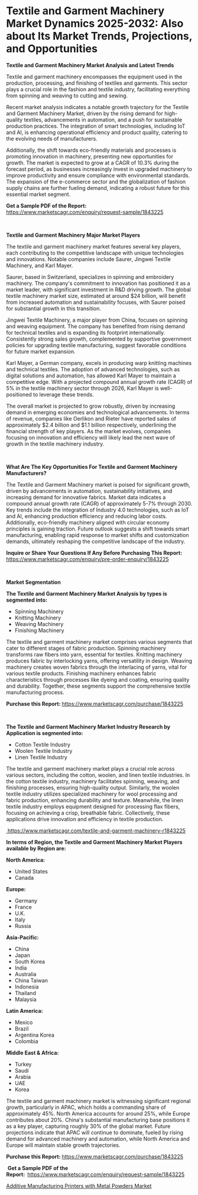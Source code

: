 <p><h1>Textile and Garment Machinery Market Dynamics 2025-2032: Also about Its Market Trends, Projections, and Opportunities</h1></p><p><strong>Textile and Garment Machinery Market Analysis and Latest Trends</strong></p>
<p><p>Textile and garment machinery encompasses the equipment used in the production, processing, and finishing of textiles and garments. This sector plays a crucial role in the fashion and textile industry, facilitating everything from spinning and weaving to cutting and sewing. </p><p>Recent market analysis indicates a notable growth trajectory for the Textile and Garment Machinery Market, driven by the rising demand for high-quality textiles, advancements in automation, and a push for sustainable production practices. The integration of smart technologies, including IoT and AI, is enhancing operational efficiency and product quality, catering to the evolving needs of manufacturers.</p><p>Additionally, the shift towards eco-friendly materials and processes is promoting innovation in machinery, presenting new opportunities for growth. The market is expected to grow at a CAGR of 10.3% during the forecast period, as businesses increasingly invest in upgraded machinery to improve productivity and ensure compliance with environmental standards. The expansion of the e-commerce sector and the globalization of fashion supply chains are further fueling demand, indicating a robust future for this essential market segment.</p></p>
<p><strong>Get a Sample PDF of the Report:&nbsp;</strong> <a href="https://www.marketscagr.com/enquiry/request-sample/1843225?utm_campaign=3249&utm_medium=2&utm_source=Github&utm_content=ia&utm_term=12042025&utm_id=textile-and-garment-machinery">https://www.marketscagr.com/enquiry/request-sample/1843225</a></p>
<p>&nbsp;</p>
<p><strong>Textile and Garment Machinery Major Market Players</strong></p>
<p><p>The textile and garment machinery market features several key players, each contributing to the competitive landscape with unique technologies and innovations. Notable companies include Saurer, Jingwei Textile Machinery, and Karl Mayer.</p><p>Saurer, based in Switzerland, specializes in spinning and embroidery machinery. The company's commitment to innovation has positioned it as a market leader, with significant investment in R&D driving growth. The global textile machinery market size, estimated at around $24 billion, will benefit from increased automation and sustainability focuses, with Saurer poised for substantial growth in this transition.</p><p>Jingwei Textile Machinery, a major player from China, focuses on spinning and weaving equipment. The company has benefited from rising demand for technical textiles and is expanding its footprint internationally. Consistently strong sales growth, complemented by supportive government policies for upgrading textile manufacturing, suggest favorable conditions for future market expansion.</p><p>Karl Mayer, a German company, excels in producing warp knitting machines and technical textiles. The adoption of advanced technologies, such as digital solutions and automation, has allowed Karl Mayer to maintain a competitive edge. With a projected compound annual growth rate (CAGR) of 5% in the textile machinery sector through 2026, Karl Mayer is well-positioned to leverage these trends.</p><p>The overall market is projected to grow robustly, driven by increasing demand in emerging economies and technological advancements. In terms of revenue, companies like Oerlikon and Rieter have reported sales of approximately $2.4 billion and $1.1 billion respectively, underlining the financial strength of key players. As the market evolves, companies focusing on innovation and efficiency will likely lead the next wave of growth in the textile machinery industry.</p></p>
<p>&nbsp;</p>
<p><strong>What Are The Key Opportunities For Textile and Garment Machinery Manufacturers?</strong></p>
<p><p>The Textile and Garment Machinery market is poised for significant growth, driven by advancements in automation, sustainability initiatives, and increasing demand for innovative fabrics. Market data indicates a compound annual growth rate (CAGR) of approximately 5-7% through 2030. Key trends include the integration of Industry 4.0 technologies, such as IoT and AI, enhancing production efficiency and reducing labor costs. Additionally, eco-friendly machinery aligned with circular economy principles is gaining traction. Future outlook suggests a shift towards smart manufacturing, enabling rapid response to market shifts and customization demands, ultimately reshaping the competitive landscape of the industry.</p></p>
<p><strong>Inquire or Share Your Questions If Any Before Purchasing This Report:</strong> <a href="https://www.marketscagr.com/enquiry/pre-order-enquiry/1843225?utm_campaign=3249&utm_medium=2&utm_source=Github&utm_content=ia&utm_term=12042025&utm_id=textile-and-garment-machinery">https://www.marketscagr.com/enquiry/pre-order-enquiry/1843225</a></p>
<p>&nbsp;</p>
<p><strong>Market Segmentation</strong></p>
<p><strong>The Textile and Garment Machinery Market Analysis by types is segmented into:</strong></p>
<p><ul><li>Spinning Machinery</li><li>Knitting Machinery</li><li>Weaving Machinery</li><li>Finishing Machinery</li></ul></p>
<p><p>The textile and garment machinery market comprises various segments that cater to different stages of fabric production. Spinning machinery transforms raw fibers into yarn, essential for textiles. Knitting machinery produces fabric by interlocking yarns, offering versatility in design. Weaving machinery creates woven fabrics through the interlacing of yarns, vital for various textile products. Finishing machinery enhances fabric characteristics through processes like dyeing and coating, ensuring quality and durability. Together, these segments support the comprehensive textile manufacturing process.</p></p>
<p><strong>Purchase this Report:&nbsp;</strong><a href="https://www.marketscagr.com/purchase/1843225?utm_campaign=3249&utm_medium=2&utm_source=Github&utm_content=ia&utm_term=12042025&utm_id=textile-and-garment-machinery">https://www.marketscagr.com/purchase/1843225</a></p>
<p>&nbsp;</p>
<p><strong>The Textile and Garment Machinery Market Industry Research by Application is segmented into:</strong></p>
<p><ul><li>Cotton Textile Industry</li><li>Woolen Textile Industry</li><li>Linen Textile Industry</li></ul></p>
<p><p>The textile and garment machinery market plays a crucial role across various sectors, including the cotton, woolen, and linen textile industries. In the cotton textile industry, machinery facilitates spinning, weaving, and finishing processes, ensuring high-quality output. Similarly, the woolen textile industry utilizes specialized machinery for wool processing and fabric production, enhancing durability and texture. Meanwhile, the linen textile industry employs equipment designed for processing flax fibers, focusing on achieving a crisp, breathable fabric. Collectively, these applications drive innovation and efficiency in textile production.</p></p>
<p><a href="https://www.marketscagr.com/textile-and-garment-machinery-r1843225?utm_campaign=3249&utm_medium=2&utm_source=Github&utm_content=ia&utm_term=12042025&utm_id=textile-and-garment-machinery">&nbsp;https://www.marketscagr.com/textile-and-garment-machinery-r1843225</a></p>
<p><strong>In terms of Region, the Textile and Garment Machinery Market Players available by Region are:</strong></p>
<p>
    <p> <strong> North America: </strong>
        <ul>
            <li>United States</li>
            <li>Canada</li>
        </ul>
        </p> 
    <p> <strong> Europe: </strong>
        <ul>
            <li>Germany</li>
            <li>France</li>
            <li>U.K.</li>
            <li>Italy</li>
            <li>Russia</li>
        </ul>
        </p> 
    <p> <strong> Asia-Pacific: </strong>
        <ul>
            <li>China</li>
            <li>Japan</li>
            <li>South Korea</li>
            <li>India</li>
            <li>Australia</li>
            <li>China Taiwan</li>
            <li>Indonesia</li>
            <li>Thailand</li>
            <li>Malaysia</li>
        </ul>
        </p> 
    <p> <strong> Latin America: </strong>
        <ul>
            <li>Mexico</li>
            <li>Brazil</li>
            <li>Argentina Korea</li>
            <li>Colombia</li>
        </ul>
        </p> 
    <p> <strong> Middle East & Africa: </strong>
        <ul>
            <li>Turkey</li>
            <li>Saudi</li>
            <li>Arabia</li>
            <li>UAE</li>
            <li>Korea</li>
        </ul>
    </p>
    </p>
<p><p>The textile and garment machinery market is witnessing significant regional growth, particularly in APAC, which holds a commanding share of approximately 45%. North America accounts for around 25%, while Europe contributes about 20%. China's substantial manufacturing base positions it as a key player, capturing roughly 30% of the global market. Future projections indicate that APAC will continue to dominate, fueled by rising demand for advanced machinery and automation, while North America and Europe will maintain stable growth trajectories.</p></p>
<p><strong>Purchase this Report: </strong><a href="https://www.marketscagr.com/purchase/1843225?utm_campaign=3249&utm_medium=2&utm_source=Github&utm_content=ia&utm_term=12042025&utm_id=textile-and-garment-machinery">https://www.marketscagr.com/purchase/1843225</a></p>
<p>&nbsp;<strong>Get a Sample PDF of the Report:&nbsp;&nbsp;</strong><a href="https://www.marketscagr.com/enquiry/request-sample/1843225?utm_campaign=3249&utm_medium=2&utm_source=Github&utm_content=ia&utm_term=12042025&utm_id=textile-and-garment-machinery">https://www.marketscagr.com/enquiry/request-sample/1843225</a></p>
<p><strong></strong></p>
<p><p><a href="https://github.com/bedelibekwe58/Market-Research-Report-List-1/blob/main/additive-manufacturing-printers-with-metal-powders-market.md?utm_campaign=3249&utm_medium=2&utm_source=Github&utm_content=ia&utm_term=12042025&utm_id=textile-and-garment-machinery">Additive Manufacturing Printers with Metal Powders Market</a></p></p>